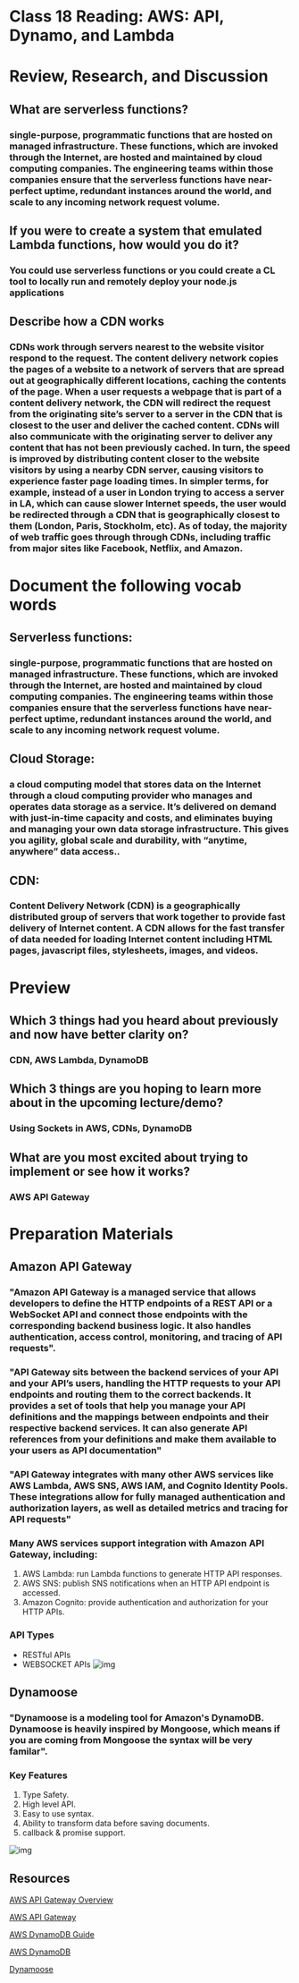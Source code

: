 # Class 18 Reading: AWS: API, Dynamo, and Lambda

# Review, Research, and Discussion

## What are serverless functions?

### single-purpose, programmatic functions that are hosted on managed infrastructure. These functions, which are invoked through the Internet, are hosted and maintained by cloud computing companies. The engineering teams within those companies ensure that the serverless functions have near-perfect uptime, redundant instances around the world, and scale to any incoming network request volume.

## If you were to create a system that emulated Lambda functions, how would you do it?

### You could use serverless functions or you could create a CL tool to locally run and remotely deploy your node.js applications 

## Describe how a CDN works

### CDNs work through servers nearest to the website visitor respond to the request. The content delivery network copies the pages of a website to a network of servers that are spread out at geographically different locations, caching the contents of the page. When a user requests a webpage that is part of a content delivery network, the CDN will redirect the request from the originating site’s server to a server in the CDN that is closest to the user and deliver the cached content. CDNs will also communicate with the originating server to deliver any content that has not been previously cached. In turn, the speed is improved by distributing content closer to the website visitors by using a nearby CDN server, causing visitors to experience faster page loading times. In simpler terms, for example, instead of a user in London trying to access a server in LA, which can cause slower Internet speeds, the user would be redirected through a CDN that is geographically closest to them (London, Paris, Stockholm, etc). As of today, the majority of web traffic goes through through CDNs, including traffic from major sites like Facebook, Netflix, and Amazon. 

# Document the following vocab words

## Serverless functions:

### single-purpose, programmatic functions that are hosted on managed infrastructure. These functions, which are invoked through the Internet, are hosted and maintained by cloud computing companies. The engineering teams within those companies ensure that the serverless functions have near-perfect uptime, redundant instances around the world, and scale to any incoming network request volume.


## Cloud Storage:

### a cloud computing model that stores data on the Internet through a cloud computing provider who manages and operates data storage as a service. It’s delivered on demand with just-in-time capacity and costs, and eliminates buying and managing your own data storage infrastructure. This gives you agility, global scale and durability, with “anytime, anywhere” data access..


## CDN:

### Content Delivery Network (CDN) is a geographically distributed group of servers that work together to provide fast delivery of Internet content. A CDN allows for the fast transfer of data needed for loading Internet content including HTML pages, javascript files, stylesheets, images, and videos.


# Preview

## Which 3 things had you heard about previously and now have better clarity on?

### CDN, AWS Lambda, DynamoDB


## Which 3 things are you hoping to learn more about in the upcoming lecture/demo?

### Using Sockets in AWS, CDNs, DynamoDB

## What are you most excited about trying to implement or see how it works?

### AWS API Gateway

# Preparation Materials

## Amazon API Gateway 

### "Amazon API Gateway is a managed service that allows developers to define the HTTP endpoints of a REST API or a WebSocket API and connect those endpoints with the corresponding backend business logic. It also handles authentication, access control, monitoring, and tracing of API requests".

### "API Gateway sits between the backend services of your API and your API’s users, handling the HTTP requests to your API endpoints and routing them to the correct backends. It provides a set of tools that help you manage your API definitions and the mappings between endpoints and their respective backend services. It can also generate API references from your definitions and make them available to your users as API documentation"

### "API Gateway integrates with many other AWS services like AWS Lambda, AWS SNS, AWS IAM, and Cognito Identity Pools. These integrations allow for fully managed authentication and authorization layers, as well as detailed metrics and tracing for API requests"

### Many AWS services support integration with Amazon API Gateway, including:

1. AWS Lambda: run Lambda functions to generate HTTP API responses.
2. AWS SNS: publish SNS notifications when an HTTP API endpoint is accessed.
3. Amazon Cognito: provide authentication and authorization for your HTTP APIs.

### API Types  

* RESTful APIs
* WEBSOCKET APIs
![img](https://camo.githubusercontent.com/3cab0a4264de9efc043453feb9ea2515013bcff4e5458f3787088f4e93463bbd/68747470733a2f2f6432393038713031766f6d7162322e636c6f756466726f6e742e6e65742f316236343533383932343733613436376430373337326434356562303561626332303331363437612f323031382f30362f31332f6170692d6261636b656e64732e706e67)

## Dynamoose

### "Dynamoose is a modeling tool for Amazon's DynamoDB. Dynamoose is heavily inspired by Mongoose, which means if you are coming from Mongoose the syntax will be very familar".

### Key Features

1. Type Safety.
2. High level API.
3. Easy to use syntax.
4. Ability to transform data before saving documents.
5. callback & promise support.

![img](https://camo.githubusercontent.com/e39597c581547eb8e8d08586b9324b3f70e6aa1c70ed15d0614ed9eb27966bdb/68747470733a2f2f696d616765732e6374666173736574732e6e65742f31643331733161616a6f676c2f355a636f4f58343153575750444a4a447a56704266452f65623261653164316336656262626433613231373662656332313964626634372f64796e616d6f64625f6c616d6264615f73335f7374617469632d686f7374696e675f6172636869746563747572652e706e67)

## Resources

[AWS API Gateway Overview](https://www.serverless.com/amazon-api-gateway)

[AWS API Gateway](https://aws.amazon.com/api-gateway/)

[AWS DynamoDB Guide](https://www.dynamodbguide.com/what-is-dynamo-db/)

[AWS DynamoDB](https://aws.amazon.com/dynamodb/)

[Dynamoose](https://dynamoosejs.com/getting_started/Introduction)
